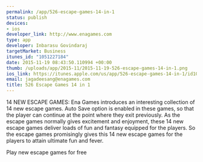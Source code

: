 ```yaml
--- 
permalink: /app/526-escape-games-14-in-1
status: publish
devices: 
- ios
developer_link: http://www.enagames.com
type: app
developer: Inbarasu Govindaraj
targetMarket: Business
itunes_id: "1051227184"
date: 2015-11-19 08:43:50.110994 +00:00
thumb: /uploads/app/2015-11/2015-11-19-526-escape-games-14-in-1.png
ios_link: https://itunes.apple.com/us/app/526-escape-games-14-in-1/id1051227184?mt=8
email: jagadeesang@enagames.com
title: 526 Escape Games 14 in 1
---
```


14 NEW ESCAPE GAMES:
Ena Games introduces an interesting collection of 14 new escape games.
Auto Save option is enabled in these games, so that the player can continue at the point where they exit previously.
As the escape games normally gives excitement and enjoyment, these 14 new escape games deliver loads of fun and fantasy equipped for the players.
So the escape games promisingly gives this 14 new escape games for the players to attain ultimate fun and fever.

Play new escape games for free 
